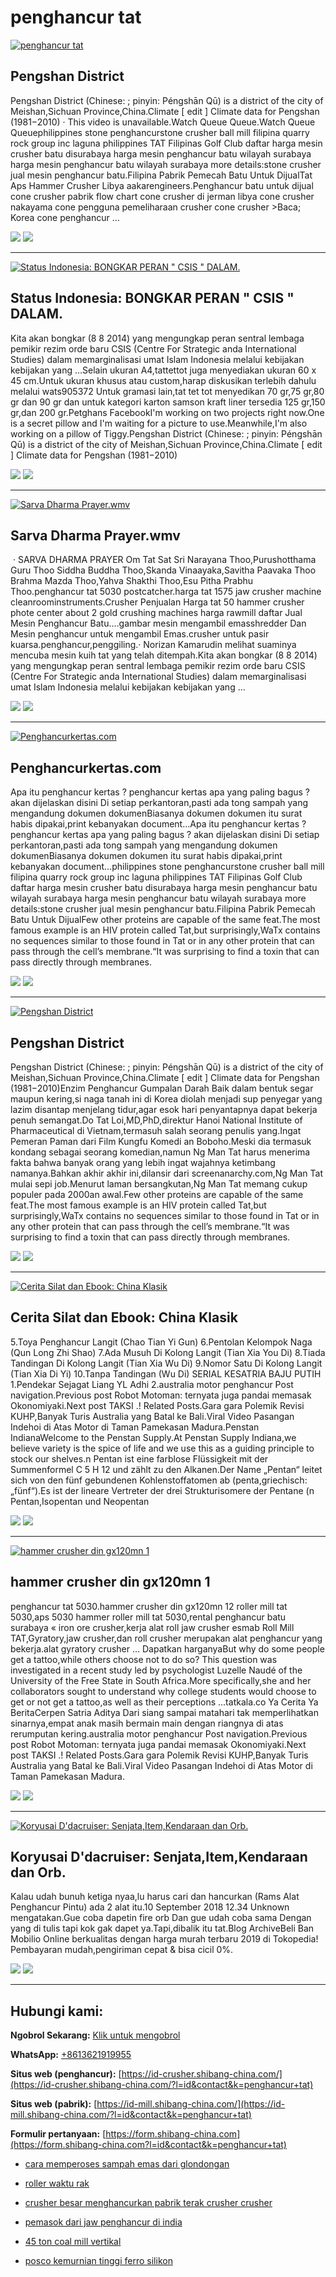 # penghancur tat

<a href="https://swt.shibang-china.com/?l=id&img&k=penghancur+tat" target="_blank">![penghancur tat](http://static.shibang-china.com/all-800x300/1394.jpg)</a>

## Pengshan District
Pengshan District (Chinese: ; pinyin: P&#233;ngshān Qū) is a district of the city of Meishan,Sichuan Province,China.Climate [ edit ] Climate data for Pengshan (1981−2010)&nbsp;&#0183;&#32;This video is unavailable.Watch Queue Queue.Watch Queue Queuephilippines stone penghancurstone crusher ball mill filipina quarry rock group inc laguna philippines TAT Filipinas Golf Club daftar harga mesin crusher batu disurabaya harga mesin penghancur batu wilayah surabaya harga mesin penghancur batu wilayah surabaya more details:stone crusher jual mesin penghancur batu.Filipina Pabrik Pemecah Batu Untuk DijualTat Aps Hammer Crusher Libya aakarengineers.Penghancur batu untuk dijual cone crusher pabrik flow chart cone crusher di jerman libya cone crusher nakayama cone pengguna pemeliharaan crusher cone crusher &gt;Baca; Korea cone penghancur …


<a href="https://whatsapp.shibangsoft.com/WhatsApp.php" target="_blank" title="WhatsApp">![](http://static.shibang-china.com/icon/whatsapp.png)</a> <a href="https://swt.shibang-china.com/?l=id&icon&k=penghancur+tat" target="_blank">![](http://static.shibang-china.com/icon/chat-id.png)</a>

---

<a href="https://swt.shibang-china.com/?l=id&img&k=penghancur+tat" target="_blank">![Status Indonesia: BONGKAR PERAN &quot; CSIS &quot; DALAM.](http://static.shibang-china.com/all-800x300/72.jpg)</a>

## Status Indonesia: BONGKAR PERAN &quot; CSIS &quot; DALAM.
Kita akan bongkar (8 8 2014) yang mengungkap peran sentral lembaga pemikir rezim orde baru CSIS (Centre For Strategic anda International Studies) dalam memarginalisasi umat Islam Indonesia melalui kebijakan kebijakan yang …Selain ukuran A4,tattettot juga menyediakan ukuran 60 x 45 cm.Untuk ukuran khusus atau custom,harap diskusikan terlebih dahulu melalui wats905372 Untuk gramasi lain,tat tet tot menyedikan 70 gr,75 gr,80 gr dan 90 gr dan untuk kategori karton samson kraft liner tersedia 125 gr,150 gr,dan 200 gr.Petghans FacebookI'm working on two projects right now.One is a secret pillow and I'm waiting for a picture to use.Meanwhile,I'm also working on a pillow of Tiggy.Pengshan District (Chinese: ; pinyin: P&#233;ngshān Qū) is a district of the city of Meishan,Sichuan Province,China.Climate [ edit ] Climate data for Pengshan (1981−2010)


<a href="https://whatsapp.shibangsoft.com/WhatsApp.php" target="_blank" title="WhatsApp">![](http://static.shibang-china.com/icon/whatsapp.png)</a> <a href="https://swt.shibang-china.com/?l=id&icon&k=penghancur+tat" target="_blank">![](http://static.shibang-china.com/icon/chat-id.png)</a>

---

<a href="https://swt.shibang-china.com/?l=id&img&k=penghancur+tat" target="_blank">![Sarva Dharma Prayer.wmv](http://static.shibang-china.com/all-800x300/855.jpg)</a>

## Sarva Dharma Prayer.wmv
&nbsp;&#0183;&#32;SARVA DHARMA PRAYER Om Tat Sat Sri Narayana Thoo,Purushotthama Guru Thoo Siddha Buddha Thoo,Skanda Vinaayaka,Savitha Paavaka Thoo Brahma Mazda Thoo,Yahva Shakthi Thoo,Esu Pitha Prabhu Thoo.penghancur tat 5030 postcatcher.harga tat 1575 jaw crusher machine cleanroominstruments.Crusher Penjualan Harga tat 50 hammer crusher phote center about 2 gold crushing machines harga rawmill daftar Jual Mesin Penghancur Batu.…gambar mesin mengambil emasshredder Dan Mesin penghancur untuk mengambil Emas.crusher untuk pasir kuarsa.penghancur,penggiling.&#183; Norizan Kamarudin melihat suaminya mencuba mesin kuih tat yang telah ditempah.Kita akan bongkar (8 8 2014) yang mengungkap peran sentral lembaga pemikir rezim orde baru CSIS (Centre For Strategic anda International Studies) dalam memarginalisasi umat Islam Indonesia melalui kebijakan kebijakan yang …


<a href="https://whatsapp.shibangsoft.com/WhatsApp.php" target="_blank" title="WhatsApp">![](http://static.shibang-china.com/icon/whatsapp.png)</a> <a href="https://swt.shibang-china.com/?l=id&icon&k=penghancur+tat" target="_blank">![](http://static.shibang-china.com/icon/chat-id.png)</a>

---

<a href="https://swt.shibang-china.com/?l=id&img&k=penghancur+tat" target="_blank">![Penghancurkertas.com](http://static.shibang-china.com/all-800x300/986.jpg)</a>

## Penghancurkertas.com
Apa itu penghancur kertas ? penghancur kertas apa yang paling bagus ? akan dijelaskan disini Di setiap perkantoran,pasti ada tong sampah yang mengandung dokumen dokumenBiasanya dokumen dokumen itu surat habis dipakai,print kebanyakan document…Apa itu penghancur kertas ? penghancur kertas apa yang paling bagus ? akan dijelaskan disini Di setiap perkantoran,pasti ada tong sampah yang mengandung dokumen dokumenBiasanya dokumen dokumen itu surat habis dipakai,print kebanyakan document…philippines stone penghancurstone crusher ball mill filipina quarry rock group inc laguna philippines TAT Filipinas Golf Club daftar harga mesin crusher batu disurabaya harga mesin penghancur batu wilayah surabaya harga mesin penghancur batu wilayah surabaya more details:stone crusher jual mesin penghancur batu.Filipina Pabrik Pemecah Batu Untuk DijualFew other proteins are capable of the same feat.The most famous example is an HIV protein called Tat,but surprisingly,WaTx contains no sequences similar to those found in Tat or in any other protein that can pass through the cell’s membrane.“It was surprising to find a toxin that can pass directly through membranes.


<a href="https://whatsapp.shibangsoft.com/WhatsApp.php" target="_blank" title="WhatsApp">![](http://static.shibang-china.com/icon/whatsapp.png)</a> <a href="https://swt.shibang-china.com/?l=id&icon&k=penghancur+tat" target="_blank">![](http://static.shibang-china.com/icon/chat-id.png)</a>

---

<a href="https://swt.shibang-china.com/?l=id&img&k=penghancur+tat" target="_blank">![Pengshan District](http://static.shibang-china.com/all-800x300/33.jpg)</a>

## Pengshan District
Pengshan District (Chinese: ; pinyin: P&#233;ngshān Qū) is a district of the city of Meishan,Sichuan Province,China.Climate [ edit ] Climate data for Pengshan (1981−2010)Enzim Penghancur Gumpalan Darah Baik dalam bentuk segar maupun kering,si naga tanah ini di Korea diolah menjadi sup penyegar yang lazim disantap menjelang tidur,agar esok hari penyantapnya dapat bekerja penuh semangat.Do Tat Loi,MD,PhD,direktur Hanoi National Institute of Pharmaceutical di Vietnam,termasuh salah seorang penulis yang.Ingat Pemeran Paman dari Film Kungfu Komedi an Boboho.Meski dia termasuk kondang sebagai seorang komedian,namun Ng Man Tat harus menerima fakta bahwa banyak orang yang lebih ingat wajahnya ketimbang namanya.Bahkan akhir akhir ini,dilansir dari screenanarchy.com,Ng Man Tat mulai sepi job.Menurut laman bersangkutan,Ng Man Tat memang cukup populer pada 2000an awal.Few other proteins are capable of the same feat.The most famous example is an HIV protein called Tat,but surprisingly,WaTx contains no sequences similar to those found in Tat or in any other protein that can pass through the cell’s membrane.“It was surprising to find a toxin that can pass directly through membranes.


<a href="https://whatsapp.shibangsoft.com/WhatsApp.php" target="_blank" title="WhatsApp">![](http://static.shibang-china.com/icon/whatsapp.png)</a> <a href="https://swt.shibang-china.com/?l=id&icon&k=penghancur+tat" target="_blank">![](http://static.shibang-china.com/icon/chat-id.png)</a>

---

<a href="https://swt.shibang-china.com/?l=id&img&k=penghancur+tat" target="_blank">![Cerita Silat dan Ebook: China Klasik](http://static.shibang-china.com/all-800x300/1095.jpg)</a>

## Cerita Silat dan Ebook: China Klasik
5.Toya Penghancur Langit (Chao Tian Yi Gun) 6.Pentolan Kelompok Naga (Qun Long Zhi Shao) 7.Ada Musuh Di Kolong Langit (Tian Xia You Di) 8.Tiada Tandingan Di Kolong Langit (Tian Xia Wu Di) 9.Nomor Satu Di Kolong Langit (Tian Xia Di Yi) 10.Tanpa Tandingan (Wu Di) SERIAL KESATRIA BAJU PUTIH 1.Pendekar Sejagat Liang YL Adhi 2.australia motor penghancur Post navigation.Previous post Robot Motoman: ternyata juga pandai memasak Okonomiyaki.Next post TAKSI .! Related Posts.Gara gara Polemik Revisi KUHP,Banyak Turis Australia yang Batal ke Bali.Viral Video Pasangan Indehoi di Atas Motor di Taman Pamekasan Madura.Penstan IndianaWelcome to the Penstan Supply.At Penstan Supply Indiana,we believe variety is the spice of life and we use this as a guiding principle to stock our shelves.n Pentan ist eine farblose Fl&#252;ssigkeit mit der Summenformel C 5 H 12 und z&#228;hlt zu den Alkanen.Der Name „Pentan“ leitet sich von den f&#252;nf gebundenen Kohlenstoffatomen ab (penta,griechisch: „f&#252;nf“).Es ist der lineare Vertreter der drei Strukturisomere der Pentane (n Pentan,Isopentan und Neopentan


<a href="https://whatsapp.shibangsoft.com/WhatsApp.php" target="_blank" title="WhatsApp">![](http://static.shibang-china.com/icon/whatsapp.png)</a> <a href="https://swt.shibang-china.com/?l=id&icon&k=penghancur+tat" target="_blank">![](http://static.shibang-china.com/icon/chat-id.png)</a>

---

<a href="https://swt.shibang-china.com/?l=id&img&k=penghancur+tat" target="_blank">![hammer crusher din gx120mn 1](http://static.shibang-china.com/all-800x300/785.jpg)</a>

## hammer crusher din gx120mn 1
penghancur tat 5030.hammer crusher din gx120mn 12 roller mill tat 5030,aps 5030 hammer roller mill tat 5030,rental penghancur batu surabaya &#171; iron ore crusher,kerja alat roll jaw crusher esmab Roll Mill TAT,Gyratory,jaw crusher,dan roll crusher merupakan alat penghancur yang bekerja.alat gyratory crusher … Dapatkan harganyaBut why do some people get a tattoo,while others choose not to do so? This question was investigated in a recent study led by psychologist Luzelle Naud&#233; of the University of the Free State in South Africa.More specifically,she and her collaborators sought to understand why college students would choose to get or not get a tattoo,as well as their perceptions …tatkala.co Ya Cerita Ya BeritaCerpen Satria Aditya Dari siang sampai matahari tak memperlihatkan sinarnya,empat anak masih bermain main dengan riangnya di atas rerumputan kering.australia motor penghancur Post navigation.Previous post Robot Motoman: ternyata juga pandai memasak Okonomiyaki.Next post TAKSI .! Related Posts.Gara gara Polemik Revisi KUHP,Banyak Turis Australia yang Batal ke Bali.Viral Video Pasangan Indehoi di Atas Motor di Taman Pamekasan Madura.


<a href="https://whatsapp.shibangsoft.com/WhatsApp.php" target="_blank" title="WhatsApp">![](http://static.shibang-china.com/icon/whatsapp.png)</a> <a href="https://swt.shibang-china.com/?l=id&icon&k=penghancur+tat" target="_blank">![](http://static.shibang-china.com/icon/chat-id.png)</a>

---

<a href="https://swt.shibang-china.com/?l=id&img&k=penghancur+tat" target="_blank">![Koryusai D'dacruiser: Senjata,Item,Kendaraan dan Orb.](http://static.shibang-china.com/all-800x300/712.jpg)</a>

## Koryusai D'dacruiser: Senjata,Item,Kendaraan dan Orb.
Kalau udah bunuh ketiga nyaa,lu harus cari dan hancurkan (Rams Alat Penghancur Pintu) ada 2 alat itu.10 September 2018 12.34 Unknown mengatakan.Gue coba dapetin fire orb Dan gue udah coba sama Dengan yang di tulis tapi kok gak dapet ya.Tapi,dibalik itu tat.Blog ArchiveBeli Ban Mobilio Online berkualitas dengan harga murah terbaru 2019 di Tokopedia! Pembayaran mudah,pengiriman cepat &amp; bisa cicil 0%.

<a href="https://whatsapp.shibangsoft.com/WhatsApp.php" target="_blank" title="WhatsApp">![](http://static.shibang-china.com/icon/whatsapp.png)</a> <a href="https://swt.shibang-china.com/?l=id&icon&k=penghancur+tat" target="_blank">![](http://static.shibang-china.com/icon/chat-id.png)</a>

---
## Hubungi kami:

**Ngobrol Sekarang:** [Klik untuk mengobrol](https://swt.shibang-china.com?l=id&contact&k=penghancur+tat)

**WhatsApp:**  [+8613621919955](https://whatsapp.shibangsoft.com/WhatsApp.php)

**Situs web (penghancur):** [https://id-crusher.shibang-china.com/](https://id-crusher.shibang-china.com/?l=id&contact&k=penghancur+tat)

**Situs web (pabrik):** [https://id-mill.shibang-china.com/](https://id-mill.shibang-china.com/?l=id&contact&k=penghancur+tat)

**Formulir pertanyaan:** [https://form.shibang-china.com](https://form.shibang-china.com?l=id&contact&k=penghancur+tat)

* [cara memperoses sampah emas dari glondongan](../41/cara%20memperoses%20sampah%20emas%20dari%20glondongan.md)

* [roller waktu rak](../45/roller%20waktu%20rak.md)

* [crusher besar menghancurkan pabrik terak crusher crusher](../50/crusher%20besar%20menghancurkan%20pabrik%20terak%20crusher%20crusher.md)

* [pemasok dari jaw penghancur di india](../43/pemasok%20dari%20jaw%20penghancur%20di%20india.md)

* [45 ton coal mill vertikal](../44/45%20ton%20coal%20mill%20vertikal.md)

* [posco kemurnian tinggi ferro silikon](../44/posco%20kemurnian%20tinggi%20ferro%20silikon.md)